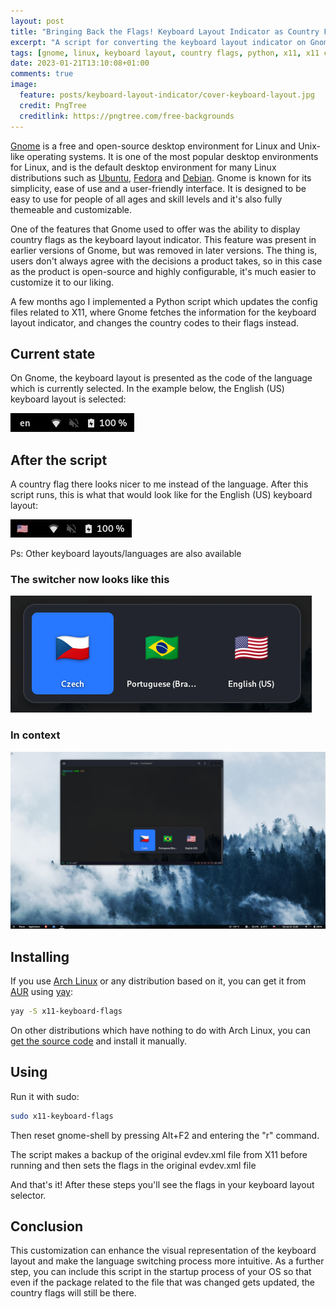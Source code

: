 ```yaml
---
layout: post
title: "Bringing Back the Flags! Keyboard Layout Indicator as Country Flags on Gnome"
excerpt: "A script for converting the keyboard layout indicator on Gnome from text to country flags"
tags: [gnome, linux, keyboard layout, country flags, python, x11, x11 config, arch linux, aur, customization, open-source]
date: 2023-01-21T13:10:08+01:00
comments: true
image:
  feature: posts/keyboard-layout-indicator/cover-keyboard-layout.jpg
  credit: PngTree
  creditlink: https://pngtree.com/free-backgrounds
---
```


[Gnome](https://www.gnome.org/) is a free and open-source desktop environment for Linux and Unix-like operating systems. It is one of the most popular desktop environments for Linux, and is the default desktop environment for many Linux distributions such as [Ubuntu](https://ubuntu.com/), [Fedora](https://getfedora.org/) and [Debian](https://www.debian.org/). Gnome is known for its simplicity, ease of use and a user-friendly interface. It is designed to be easy to use for people of all ages and skill levels and it's also fully themeable and customizable.

One of the features that Gnome used to offer was the ability to display country flags as the keyboard layout indicator. This feature was present in earlier versions of Gnome, but was removed in later versions. The thing is, users don't always agree with the decisions a product takes, so in this case as the product is open-source and highly configurable, it's much easier to customize it to our liking.

A few months ago I implemented a Python script which updates the config files related to X11, where Gnome fetches the information for the keyboard layout indicator, and changes the country codes to their flags instead.

## Current state

On Gnome, the keyboard layout is presented as the code of the language which is currently selected. In the example below, the English (US) keyboard layout is selected:

![Original Keyboard Layout indicator](/images/posts/keyboard-layout-indicator/gnome-keyboard-original.jpg "Original Keyboard Layout indicator")

## After the script

A country flag there looks nicer to me instead of the language. After this script runs, this is what that would look like for the English (US) keyboard layout:

![Modified Keyboard Layout indicator](/images/posts/keyboard-layout-indicator/gnome-keyboard-modified.jpg "Modified Keyboard Layout indicator")

Ps: Other keyboard layouts/languages are also available

### The switcher now looks like this

![Keyboard Layout switcher](/images/posts/keyboard-layout-indicator/keyboard-layout-switcher.jpg "Keyboard Layout switcher")

### In context

![Keyboard Layout screenshot](/images/posts/keyboard-layout-indicator/keyboard-layout-screenshot.jpg "Keyboard Layout screenshot")

## Installing

If you use [Arch Linux](https://archlinux.org/) or any distribution based on it, you can get it from [AUR](https://wiki.archlinux.org/title/Arch_User_Repository) using [yay](https://github.com/Jguer/yay):

```bash
yay -S x11-keyboard-flags
```

On other distributions which have nothing to do with Arch Linux, you can [get the source code](https://github.com/jonathas/x11-keyboard-flags) and install it manually.

## Using

Run it with sudo:

```bash
sudo x11-keyboard-flags
```

Then reset gnome-shell by pressing Alt+F2 and entering the "r" command.

The script makes a backup of the original evdev.xml file from X11 before running and then sets the flags in the original evdev.xml file

And that's it! After these steps you'll see the flags in your keyboard layout selector.

## Conclusion

This customization can enhance the visual representation of the keyboard layout and make the language switching process more intuitive. As a further step, you can include this script in the startup process of your OS so that even if the package related to the file that was changed gets updated, the country flags will still be there.
